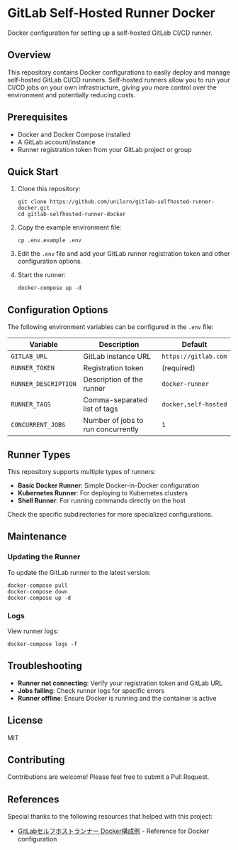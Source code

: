 # GitLab Self-Hosted Runner Docker

Docker configuration for setting up a self-hosted GitLab CI/CD runner.

## Overview

This repository contains Docker configurations to easily deploy and manage self-hosted GitLab CI/CD runners. Self-hosted runners allow you to run your CI/CD jobs on your own infrastructure, giving you more control over the environment and potentially reducing costs.

## Prerequisites

- Docker and Docker Compose installed
- A GitLab account/instance
- Runner registration token from your GitLab project or group

## Quick Start

1. Clone this repository:
   ```
   git clone https://github.com/unilorn/gitlab-selfhosted-runner-docker.git
   cd gitlab-selfhosted-runner-docker
   ```

2. Copy the example environment file:
   ```
   cp .env.example .env
   ```

3. Edit the `.env` file and add your GitLab runner registration token and other configuration options.

4. Start the runner:
   ```
   docker-compose up -d
   ```

## Configuration Options

The following environment variables can be configured in the `.env` file:

| Variable | Description | Default |
|----------|-------------|---------|
| `GITLAB_URL` | GitLab instance URL | `https://gitlab.com` |
| `RUNNER_TOKEN` | Registration token | (required) |
| `RUNNER_DESCRIPTION` | Description of the runner | `docker-runner` |
| `RUNNER_TAGS` | Comma-separated list of tags | `docker,self-hosted` |
| `CONCURRENT_JOBS` | Number of jobs to run concurrently | `1` |

## Runner Types

This repository supports multiple types of runners:

- **Basic Docker Runner**: Simple Docker-in-Docker configuration
- **Kubernetes Runner**: For deploying to Kubernetes clusters
- **Shell Runner**: For running commands directly on the host

Check the specific subdirectories for more specialized configurations.

## Maintenance

### Updating the Runner

To update the GitLab runner to the latest version:

```
docker-compose pull
docker-compose down
docker-compose up -d
```

### Logs

View runner logs:

```
docker-compose logs -f
```

## Troubleshooting

- **Runner not connecting**: Verify your registration token and GitLab URL
- **Jobs failing**: Check runner logs for specific errors
- **Runner offline**: Ensure Docker is running and the container is active

## License

MIT

## Contributing

Contributions are welcome! Please feel free to submit a Pull Request.

## References

Special thanks to the following resources that helped with this project:

- [GitLabセルフホストランナー Docker構成例](https://note.shiftinc.jp/n/n199fd81ce315) - Reference for Docker configuration